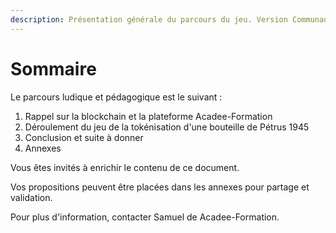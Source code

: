```yaml
---
description: Présentation générale du parcours du jeu. Version Communauté du jeu.
---
```


# Sommaire

Le parcours ludique et pédagogique est le suivant : 

1. Rappel sur la blockchain et la plateforme Acadee-Formation
2. Déroulement du jeu de la tokénisation d'une bouteille de Pétrus 1945
3. Conclusion et suite à donner
4. Annexes

Vous êtes invités à enrichir le contenu de ce document.

Vos propositions peuvent être placées dans les annexes pour partage et validation.



Pour plus d'information, contacter Samuel de Acadee-Formation.
